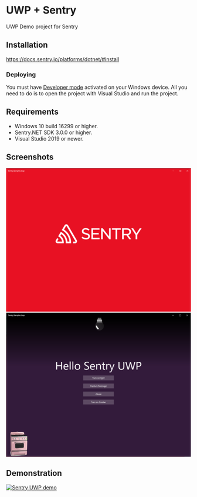 # UWP + Sentry
UWP Demo project for Sentry

## Installation

https://docs.sentry.io/platforms/dotnet/#install

### Deploying

You must have [Developer mode](https://docs.microsoft.com/en-us/windows/apps/get-started/enable-your-device-for-development?OCID=WinClient_Ver1703_Settings_DevMode) activated on your Windows device.
All you need to do is to open the project with Visual Studio and run the project.

## Requirements
* Windows 10 build 16299 or higher.
* Sentry.NET SDK 3.0.0 or higher.
* Visual Studio 2019 or newer.

## Screenshots 
![Start Screen](/Screenshots/Title.png)
![Menu Screen](/Screenshots/Menu.png)


## Demonstration

[![Sentry UWP demo](https://img.youtube.com/vi/r5ZR11HC3Hs/0.jpg)](https://www.youtube.com/watch?v=r5ZR11HC3Hs)

